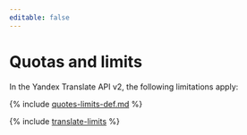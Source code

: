 ```yaml
---
editable: false
---
```

# Quotas and limits

In the Yandex Translate API v2, the following limitations apply:

{% include [quotes-limits-def.md](../../_includes/quotes-limits-def.md) %}

{% include [translate-limits](../../_includes/translate-limits.md) %}